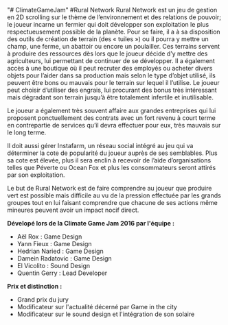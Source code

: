 "# ClimateGameJam" 
#Rural Network
Rural Network est un jeu de gestion en 2D scrolling sur le thème de l’environnement et des relations de pouvoir; le joueur incarne un fermier qui doit développer son exploitation le plus respectueusement possible de la planète. 
Pour se faire, il a à sa disposition des outils de création de terrain (des « tuiles ») ou il pourra y mettre un champ, une ferme, un abattoir ou encore un poulailler. Ces terrains servent à produire des ressources dès lors que le joueur décide d’y mettre des agriculteurs, lui permettant de continuer de se développer. 
Il a également accès à une boutique où il peut recruter des employés ou acheter divers objets pour l’aider dans sa production mais selon le type d’objet utilisé, ils peuvent être bons ou mauvais pour le terrain sur lequel il l’utilise. Le joueur peut choisir d’utiliser des engrais, lui procurant des bonus très intéressant mais dégradant son terrain jusqu’à être totalement infertile et inutilisable. 

Le joueur a également très souvent affaire aux grandes entreprises qui lui proposent ponctuellement des contrats avec un fort revenu à court terme en contrepartie de services qu’il devra effectuer pour eux, très mauvais sur le long terme. 

Il doit aussi gérer Instafarm, un réseau social intégré au jeu qui va déterminer la cote de popularité du joueur auprès de ses semblables. Plus sa cote est élevée, plus il sera enclin à recevoir de l’aide d’organisations telles que Péverte ou Ocean Fox et plus les consommateurs seront attirés par son exploitation. 

Le but de Rural Network est de faire comprendre au joueur que produire vert est possible mais difficile au vu de la pression effectuée par les grands groupes tout en lui faisant comprendre que chacune de ses actions même mineures peuvent avoir un impact nocif direct.

<b>Dévelopé lors de la Climate Game Jam 2016 par l'équipe :</b>
- Aël Rox : Game Design
- Yann Fieux : Game Design
- Hedrian Naried : Game Design
- Damein Radatovic : Game Design
- El Vicolito : Sound Design
- Quentin Gerry : Lead Developer

<b>Prix et distinction :</b>
  - Grand prix du jury
  - Modificateur sur l'actualité décerné par Game in the city
  - Modificateur sur le sound design et l'intégration de son solaire

